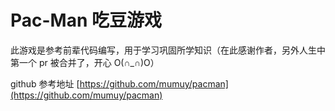 # Pac-Man 吃豆游戏

此游戏是参考前辈代码编写，用于学习巩固所学知识（在此感谢作者，另外人生中第一个 pr 被合并了，开心 O(∩_∩)O）

github 参考地址 [https://github.com/mumuy/pacman](https://github.com/mumuy/pacman)
